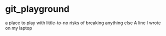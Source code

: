# git_playground
a place to play with little-to-no risks of breaking anything else
A line I wrote on my laptop
